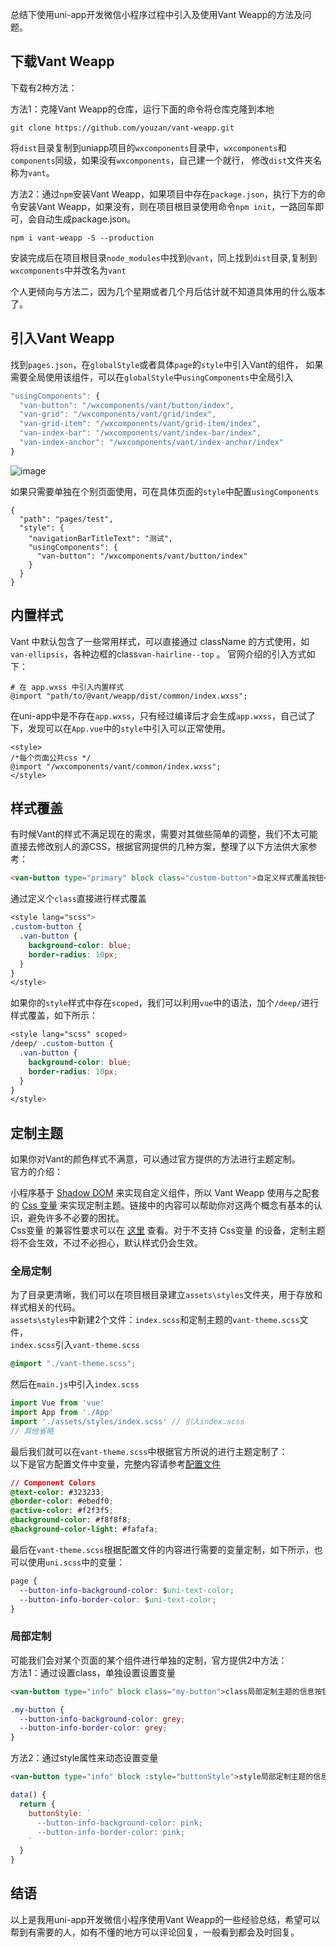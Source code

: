 总结下使用uni-app开发微信小程序过程中引入及使用Vant Weapp的方法及问题。
 
## 下载Vant Weapp
 
下载有2种方法：
 
方法1：克隆Vant Weapp的仓库，运行下面的命令将仓库克隆到本地
 
```shell
git clone https://github.com/youzan/vant-weapp.git
```
 
将`dist`目录复制到uniapp项目的`wxcomponents`目录中，`wxcomponents`和`components`同级，如果没有`wxcomponents`，自己建一个就行，
修改`dist`文件夹名称为`vant`。
 
方法2：通过`npm`安装Vant Weapp，如果项目中存在`package.json`，执行下方的命令安装Vant Weapp，如果没有，则在项目根目录使用命令`npm init`，一路回车即可，会自动生成package.json。
 
```shell
npm i vant-weapp -S --production
```
 
安装完成后在项目根目录`node_modules`中找到`@vant`，同上找到`dist`目录,复制到`wxcomponents`中并改名为`vant`
 
个人更倾向与方法二，因为几个星期或者几个月后估计就不知道具体用的什么版本了。
 
## 引入Vant Weapp
 
找到`pages.json`，在`globalStyle`或者具体`page`的`style`中引入Vant的组件，
如果需要全局使用该组件，可以在`globalStyle`中`usingComponents`中全局引入
 
```javascript
"usingComponents": {
  "van-button": "/wxcomponents/vant/button/index",
  "van-grid": "/wxcomponents/vant/grid/index",
  "van-grid-item": "/wxcomponents/vant/grid-item/index",
  "van-index-bar": "/wxcomponents/vant/index-bar/index",
  "van-index-anchor": "/wxcomponents/vant/index-anchor/index"
}
```
 
![image](https://image.liubing.me/2020/01/17/6cd551a3f245d.png)
 
如果只需要单独在个别页面使用，可在具体页面的`style`中配置`usingComponents`
 
```
{
  "path": "pages/test",
  "style": {
    "navigationBarTitleText": "测试",
    "usingComponents": {
      "van-button": "/wxcomponents/vant/button/index"
    }
  }
}
```
 
## 内置样式
 
Vant 中默认包含了一些常用样式，可以直接通过 className 的方式使用，如`van-ellipsis`，各种边框的class`van-hairline--top` 。 
官网介绍的引入方式如下： 
 
```shell
# 在 app.wxss 中引入内置样式
@import "path/to/@vant/weapp/dist/common/index.wxss";
```
 
在uni-app中是不存在`app.wxss`，只有经过编译后才会生成`app.wxss`，自己试了下，发现可以在`App.vue`中的`style`中引入可以正常使用。
 
```
<style>
/*每个页面公共css */
@import "/wxcomponents/vant/common/index.wxss";
</style>
```

## 样式覆盖

有时候Vant的样式不满足现在的需求，需要对其做些简单的调整，我们不太可能直接去修改别人的源CSS，根据官网提供的几种方案，整理了以下方法供大家参考：

```html
<van-button type="primary" block class="custom-button">自定义样式覆盖按钮</van-button>
```

通过定义个`class`直接进行样式覆盖

```css
<style lang="scss">
.custom-button {
  .van-button {
    background-color: blue;
    border-radius: 10px;
  }
}
</style>
```

如果你的`style`样式中存在`scoped`，我们可以利用`vue`中的语法，加个`/deep/`进行样式覆盖，如下所示：

```css
<style lang="scss" scoped>
/deep/ .custom-button {
  .van-button {
    background-color: blue;
    border-radius: 10px;
  }
}
</style>
```

## 定制主题

如果你对Vant的颜色样式不满意，可以通过官方提供的方法进行主题定制。  
官方的介绍：

小程序基于 [Shadow DOM](https://developers.google.com/web/fundamentals/web-components/shadowdom?hl=zh-cn) 来实现自定义组件，所以 Vant Weapp 使用与之配套的 [Css 变量](https://developer.mozilla.org/zh-CN/docs/Web/CSS/Using_CSS_custom_properties) 来实现定制主题。链接中的内容可以帮助你对这两个概念有基本的认识，避免许多不必要的困扰。  
Css变量 的兼容性要求可以在 [这里](https://caniuse.com/#feat=css-variables) 查看。对于不支持 Css变量 的设备，定制主题将不会生效，不过不必担心，默认样式仍会生效。

### 全局定制

为了目录更清晰，我们可以在项目根目录建立`assets\styles`文件夹，用于存放和样式相关的代码。  
`assets\styles`中新建2个文件：`index.scss`和定制主题的`vant-theme.scss`文件，  
`index.scss`引入`vant-theme.scss`

```css
@import "./vant-theme.scss";
```

然后在`main.js`中引入`index.scss`

```javascript
import Vue from 'vue'
import App from './App'
import './assets/styles/index.scss' // 引入index.scss
// 其他省略
```

最后我们就可以在`vant-theme.scss`中根据官方所说的进行主题定制了：  
以下是官方配置文件中变量，完整内容请参考[配置文件](https://github.com/youzan/vant-weapp/blob/dev/packages/common/style/var.less)

```css
// Component Colors
@text-color: #323233;
@border-color: #ebedf0;
@active-color: #f2f3f5;
@background-color: #f8f8f8;
@background-color-light: #fafafa;
```

最后在`vant-theme.scss`根据配置文件的内容进行需要的变量定制，如下所示，也可以使用`uni.scss`中的变量：

```css
page {
  --button-info-background-color: $uni-text-color;
  --button-info-border-color: $uni-text-color;
}
```

### 局部定制

可能我们会对某个页面的某个组件进行单独的定制，官方提供2中方法：  
方法1：通过设置class，单独设置设置变量

```html
<van-button type="info" block class="my-button">class局部定制主题的信息按钮</van-button>
```

```css
.my-button {
  --button-info-background-color: grey;
  --button-info-border-color: grey;
}
```

方法2：通过style属性来动态设置变量

```html
<van-button type="info" block :style="buttonStyle">style局部定制主题的信息按钮</van-button>
```

```javascript
data() {
  return {
    buttonStyle: `
      --button-info-background-color: pink;
      --button-info-border-color: pink;
    `
  }
}
```

## 结语

以上是我用uni-app开发微信小程序使用Vant Weapp的一些经验总结，希望可以帮到有需要的人，如有不懂的地方可以评论回复，一般看到都会及时回复。